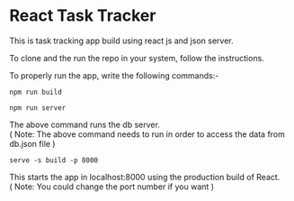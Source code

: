 # React Task Tracker

This is task tracking app build using react js and json server.

To clone and the run the repo in your system, follow the instructions.

To properly run the app, write the following commands:-

```
npm run build
```

```
npm run server
```

The above command runs the db server.
<br/>
( Note: The above command needs to run in order to access the data from db.json file )

```
serve -s build -p 8000
```

This starts the app in localhost:8000 using the production build of React.
<br/>
( Note: You could change the port number if you want )
